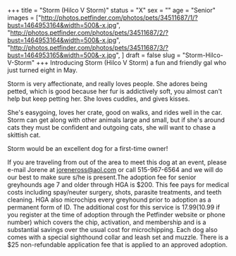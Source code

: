 +++
title = "Storm (Hilco V Storm)"
status = "X"
sex = ""
age = "Senior"
images = ["http://photos.petfinder.com/photos/pets/34511687/1/?bust=1464953164&width=500&-x.jpg",
"http://photos.petfinder.com/photos/pets/34511687/2/?bust=1464953164&width=500&-x.jpg",
"http://photos.petfinder.com/photos/pets/34511687/3/?bust=1464953165&width=500&-x.jpg",
]
draft = false
slug = "Storm-Hilco-V-Storm"
+++
Introducing Storm (Hilco V Storm) a fun and friendly gal who just turned eight in May.

Storm is very affectionate, and really loves people. She adores being petted, which is good because her fur is addictively soft, you almost can't help but keep petting her. She loves cuddles, and gives kisses.

She's easygoing, loves her crate, good on walks, and rides well in the car. Storm can get along with other animals large and small, but if she's around cats they must be confident and outgoing cats, she will want to chase a skittish cat. 

Storm would be an excellent dog for a first-time owner!

If you are traveling from out of the area to meet this dog at an event, please e-mail Jorene at joreneross@aol.com or call 515-967-6564 and we will do our best to make sure s/he is present.The adoption fee for senior greyhounds age 7 and older  through HGA is $200. This fee pays for medical costs including spay/neuter surgery, shots, parasite treatments, and teeth cleaning. HGA also microchips every greyhound prior to adoption as a permanent form of ID. The additional cost for this service is $17.99 ($10.99 if you register at the time of adoption through the Petfinder website or phone number) which covers the chip, activation, and membership and is a substantial savings over the usual cost for microchipping. Each dog also comes with a special sighthound collar and leash set and muzzle. There is a $25 non-refundable application fee that is applied to an approved adoption.
